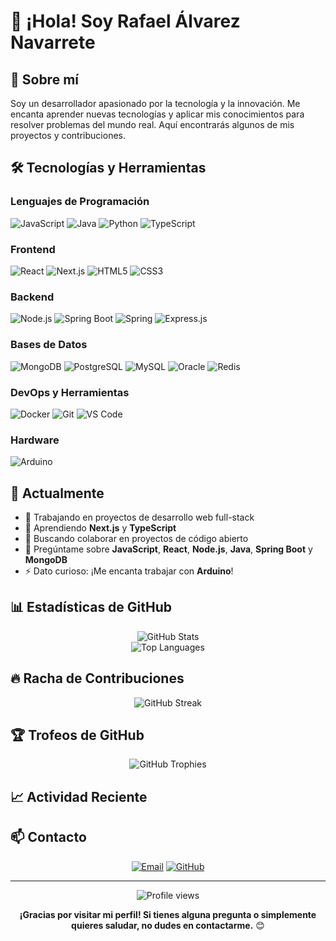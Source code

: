 # 👋 ¡Hola! Soy Rafael Álvarez Navarrete

## 🚀 Sobre mí

Soy un desarrollador apasionado por la tecnología y la innovación. Me encanta aprender nuevas tecnologías y aplicar mis conocimientos para resolver problemas del mundo real. Aquí encontrarás algunos de mis proyectos y contribuciones.

## 🛠️ Tecnologías y Herramientas

### Lenguajes de Programación
![JavaScript](https://img.shields.io/badge/-JavaScript-F7DF1E?style=flat-square&logo=javascript&logoColor=black)
![Java](https://img.shields.io/badge/-Java-ED8B00?style=flat-square&logo=openjdk&logoColor=white)
![Python](https://img.shields.io/badge/-Python-3776AB?style=flat-square&logo=python&logoColor=white)
![TypeScript](https://img.shields.io/badge/-TypeScript-3178C6?style=flat-square&logo=typescript&logoColor=white)

### Frontend
![React](https://img.shields.io/badge/-React-61DAFB?style=flat-square&logo=react&logoColor=black)
![Next.js](https://img.shields.io/badge/-Next.js-000000?style=flat-square&logo=next.js&logoColor=white)
![HTML5](https://img.shields.io/badge/-HTML5-E34F26?style=flat-square&logo=html5&logoColor=white)
![CSS3](https://img.shields.io/badge/-CSS3-1572B6?style=flat-square&logo=css3&logoColor=white)

### Backend
![Node.js](https://img.shields.io/badge/-Node.js-339933?style=flat-square&logo=node.js&logoColor=white)
![Spring Boot](https://img.shields.io/badge/-Spring_Boot-6DB33F?style=flat-square&logo=spring-boot&logoColor=white)
![Spring](https://img.shields.io/badge/-Spring-6DB33F?style=flat-square&logo=spring&logoColor=white)
![Express.js](https://img.shields.io/badge/-Express.js-000000?style=flat-square&logo=express&logoColor=white)

### Bases de Datos
![MongoDB](https://img.shields.io/badge/-MongoDB-47A248?style=flat-square&logo=mongodb&logoColor=white)
![PostgreSQL](https://img.shields.io/badge/-PostgreSQL-336791?style=flat-square&logo=postgresql&logoColor=white)
![MySQL](https://img.shields.io/badge/-MySQL-4479A1?style=flat-square&logo=mysql&logoColor=white)
![Oracle](https://img.shields.io/badge/-Oracle-F80000?style=flat-square&logo=oracle&logoColor=white)
![Redis](https://img.shields.io/badge/-Redis-DC382D?style=flat-square&logo=redis&logoColor=white)

### DevOps y Herramientas
![Docker](https://img.shields.io/badge/-Docker-2496ED?style=flat-square&logo=docker&logoColor=white)
![Git](https://img.shields.io/badge/-Git-F05032?style=flat-square&logo=git&logoColor=white)
![VS Code](https://img.shields.io/badge/-VS_Code-007ACC?style=flat-square&logo=visual-studio-code&logoColor=white)

### Hardware
![Arduino](https://img.shields.io/badge/-Arduino-00979D?style=flat-square&logo=arduino&logoColor=white)

## 🌱 Actualmente

- 🔭 Trabajando en proyectos de desarrollo web full-stack
- 🌱 Aprendiendo **Next.js** y **TypeScript**
- 👯 Buscando colaborar en proyectos de código abierto
- 💬 Pregúntame sobre **JavaScript**, **React**, **Node.js**, **Java**, **Spring Boot** y **MongoDB**
- ⚡ Dato curioso: ¡Me encanta trabajar con **Arduino**!

## 📊 Estadísticas de GitHub

<div align="center">
  <img src="https://github-readme-stats.vercel.app/api?username=alvnavraii&show_icons=true&theme=radical&hide_border=true&count_private=true" alt="GitHub Stats" />
</div>

<div align="center">
  <img src="https://github-readme-stats.vercel.app/api/top-langs/?username=alvnavraii&layout=compact&theme=radical&hide_border=true" alt="Top Languages" />
</div>

## 🔥 Racha de Contribuciones

<div align="center">
  <img src="https://github-readme-streak-stats.herokuapp.com/?user=alvnavraii&theme=radical&hide_border=true" alt="GitHub Streak" />
</div>

## 🏆 Trofeos de GitHub

<div align="center">
  <img src="https://github-profile-trophy.vercel.app/?username=alvnavraii&theme=radical&no-frame=true&row=1&column=6" alt="GitHub Trophies" />
</div>

## 📈 Actividad Reciente

<!--START_SECTION:activity-->
<!--END_SECTION:activity-->

## 📫 Contacto

<div align="center">
  
[![Email](https://img.shields.io/badge/-Email-D14836?style=for-the-badge&logo=gmail&logoColor=white)](mailto:alvnavraii@gmail.com)
[![GitHub](https://img.shields.io/badge/-GitHub-181717?style=for-the-badge&logo=github&logoColor=white)](https://github.com/alvnavraii)

</div>

---

<div align="center">
  <img src="https://komarev.com/ghpvc/?username=alvnavraii&color=blueviolet&style=flat-square&label=Visitantes" alt="Profile views" />
</div>

<div align="center">
  
**¡Gracias por visitar mi perfil! Si tienes alguna pregunta o simplemente quieres saludar, no dudes en contactarme.** 😊

</div>
